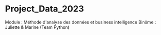 # Project_Data_2023

Module : Méthode d'analyse des données et business intelligence
Binôme : Juliette & Marine (Team Python)
